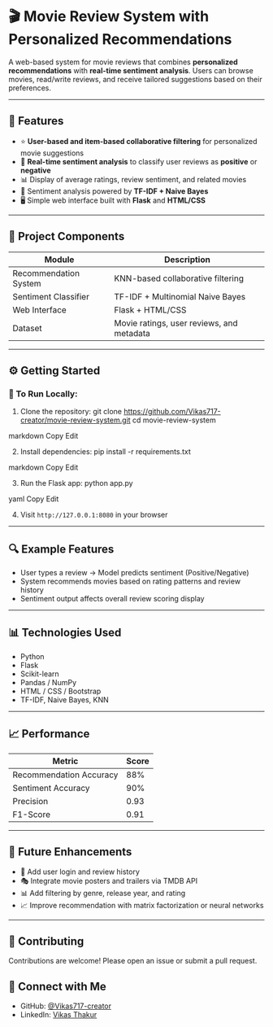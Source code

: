 # 🎬 Movie Review System with Personalized Recommendations

A web-based system for movie reviews that combines **personalized recommendations** with **real-time sentiment analysis**. Users can browse movies, read/write reviews, and receive tailored suggestions based on their preferences.

---

## 🌟 Features

- ⭐ **User-based and item-based collaborative filtering** for personalized movie suggestions  
- 💬 **Real-time sentiment analysis** to classify user reviews as **positive** or **negative**  
- 📊 Display of average ratings, review sentiment, and related movies  
- 🧠 Sentiment analysis powered by **TF-IDF + Naive Bayes**  
- 🖥️ Simple web interface built with **Flask** and **HTML/CSS**

---

## 🧠 Project Components

| Module                  | Description                                      |
|-------------------------|--------------------------------------------------|
| Recommendation System   | KNN-based collaborative filtering                |
| Sentiment Classifier    | TF-IDF + Multinomial Naive Bayes                 |
| Web Interface           | Flask + HTML/CSS                                 |
| Dataset                 | Movie ratings, user reviews, and metadata        |

---

## ⚙️ Getting Started

### 🔧 To Run Locally:

1. Clone the repository:
git clone https://github.com/Vikas717-creator/movie-review-system.git cd movie-review-system

markdown
Copy
Edit

2. Install dependencies:
pip install -r requirements.txt

markdown
Copy
Edit

3. Run the Flask app:
python app.py

yaml
Copy
Edit

4. Visit `http://127.0.0.1:8080` in your browser

---

## 🔍 Example Features

- User types a review → Model predicts sentiment (Positive/Negative)  
- System recommends movies based on rating patterns and review history  
- Sentiment output affects overall review scoring display

---

## 📊 Technologies Used

- Python  
- Flask  
- Scikit-learn  
- Pandas / NumPy  
- HTML / CSS / Bootstrap  
- TF-IDF, Naive Bayes, KNN  

---

## 📈 Performance

| Metric     | Score  |
|------------|--------|
| Recommendation Accuracy | 88%    |
| Sentiment Accuracy      | 90%    |
| Precision               | 0.93   |
| F1-Score                | 0.91   |

---

## 🔮 Future Enhancements

- 🧾 Add user login and review history  
- 🎭 Integrate movie posters and trailers via TMDB API  
- 📊 Add filtering by genre, release year, and rating  
- 📈 Improve recommendation with matrix factorization or neural networks  

---

## 🤝 Contributing

Contributions are welcome! Please open an issue or submit a pull request.

## 🔗 Connect with Me

- GitHub: [@Vikas717-creator](https://github.com/Vikas717-creator)  
- LinkedIn: [Vikas Thakur](https://www.linkedin.com/in/vikas-thakur-2304a6261/)

